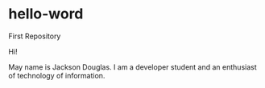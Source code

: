 # hello-word
First Repository

Hi!

May name is Jackson Douglas. I am a developer student and an enthusiast of technology of information.
